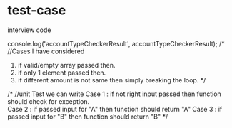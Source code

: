 # test-case
interview code


console.log('accountTypeCheckerResult', accountTypeCheckerResult);
/*
//Cases I have considered
1) if valid/empty array passed then.
2) if only 1 element passed then.
3) if different amount is not same then simply breaking the loop.
*/

/*
//unit Test we can write
Case 1 : if not right input passed then function should check for exception.  
Case 2 : if passed input for "A" then function should return "A"
Case 3 : if passed input for "B" then function should return "B"
*/
